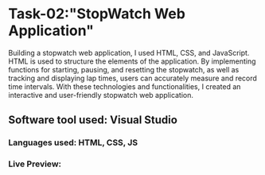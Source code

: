 # Task-02:"StopWatch Web Application"
Building a stopwatch web application, I used HTML, CSS, and JavaScript. HTML is used to structure the elements of the application. By implementing functions for starting, pausing, and resetting the stopwatch, as well as tracking and displaying lap times, users can accurately measure and record time intervals. With these technologies and functionalities, I created an interactive and user-friendly stopwatch web application.

## Software tool used: Visual Studio
### Languages used: HTML, CSS, JS
### Live Preview: 
